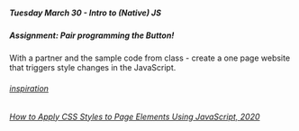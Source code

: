 ##### Tuesday March 30 - Intro to (Native) JS
##### Assignment: Pair programming the Button!

With a partner and the sample code from class - create a one page website that triggers style changes in the JavaScript. 

###### [inspiration](https://vimeo.com/126720159)
###### [How to Apply CSS Styles to Page Elements Using JavaScript, 2020](https://javascript.plainenglish.io/how-to-apply-css-styles-to-page-elements-using-javascript-e6d4a22a40de)


